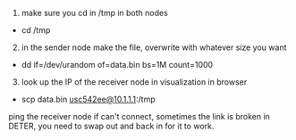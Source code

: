 1. make sure you cd in /tmp in both nodes
- cd /tmp

2. in the sender node make the file, overwrite with whatever size you want
- dd if=/dev/urandom of=data.bin bs=1M count=1000

3. look up the IP of the receiver node in visualization in browser
- scp data.bin usc542ee@10.1.1.1:/tmp

ping the receiver node if can't connect, sometimes the link is broken in DETER,
you need to swap out and back in for it to work. 
